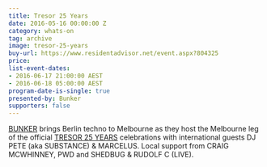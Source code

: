```yaml
---
title: Tresor 25 Years
date: 2016-05-16 00:00:00 Z
category: whats-on
tag: archive
image: tresor-25-years
buy-url: https://www.residentadvisor.net/event.aspx?804325
price:
list-event-dates:
- 2016-06-17 21:00:00 AEST
- 2016-06-18 05:00:00 AEST
program-date-is-single: true
presented-by: Bunker
supporters: false
---
```


[BUNKER](http://bunker-music.com/) brings Berlin techno to Melbourne as they host the Melbourne leg of the official [TRESOR 25 YEARS](http://bunker-music.com/event/bunker-presents-tresor-25-years-june-2016/) celebrations with international guests DJ PETE (aka SUBSTANCE) & MARCELUS. Local support from CRAIG MCWHINNEY, PWD and SHEDBUG & RUDOLF C (LIVE).
